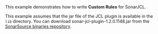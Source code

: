This example demonstrates how to write **Custom Rules** for SonarJCL.

This example assumes that the jar file of the JCL plugin is available in the `lib` directory.
You can download sonar-jcl-plugin-1.2.0.1148.jar from the [SonarSource binaries repository](https://binaries.sonarsource.com/CommercialDistribution/sonar-jcl-plugin/sonar-jcl-plugin-1.2.0.1148.jar).
